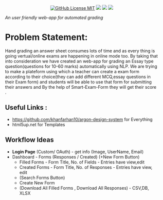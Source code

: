 <p align="center">
<img alt="" src="https://i.ibb.co/jTyNBNs/facebook-cover-photo-2.png" />
<br/>
<a href="LICENSE"><img alt="GitHub License MIT" src="https://img.shields.io/github/license/soumya997/Smart-Exam-Form?style=for-the-badge"></a>
<img src="https://forthebadge.com/images/badges/built-with-love.svg">     <img src="https://forthebadge.com/images/badges/made-with-python.svg">    <img src="https://forthebadge.com/images/badges/open-source.svg">

<p align="center">


 <p align="center">
 
 </p>
 
<i align="center">An user friendly web-app for automated grading</i>
</p>

# Problem Statement:
Hand grading an answer sheet consumes lots of time and as every thing is going vertual/online exams are happening in online mode too. By taking that into consideration we have created an web-app for grading an Essay type question(questions for 10-60 marks) automatically using NLP. We are trying to make a plateform using which a teacher can create a exam form according to their choice(they can add different MCQ,essay questions in their Exam form) and students will be able to use that form for submitting their answers and By the help of Smart-Exam-Form they will get their score .  


## Useful Links :
- https://github.com/khanfarhan10/argon-design-system for Everything
- html5up.net for Templates

## Workflow Ideas
- **Login Page** (Custom/ OAuth) - get info (Image, UserName, Email)
- Dashboard - Forms (Responses / Created) (+New Form Button)
  -  Filled Forms - Form Title, No. of Fields - Entries have view,edit
  -  Created Forms - Form Title, No. of Responses - Entries have view, edit
  -  (Search Forms Button)
  -  Create New Form
  -  (Download All Filled Forms , Download All Responses) - CSV,DB, XLSX
